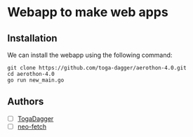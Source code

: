 # Webapp to make web apps

## Installation
We can install the webapp using the following command:

```
git clone https://github.com/toga-dagger/aerothon-4.0.git
cd aerothon-4.0
go run new_main.go
```

## Authors
- [ ] [TogaDagger](https://in.linkedin.com/in/abhay-daga-89080a190)
- [ ] [neo-fetch](https://github.com/neo-fetch)
